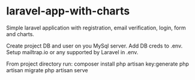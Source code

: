 # laravel-app-with-charts
Simple laravel application with registration, email verification, login, form and charts.

Create project DB and user on you MySql server.
Add DB creds to .env.
Setup mailtrap.io or any supported by Laravel in .env.

From project directory run:
composer install
php artisan key:generate
php artisan migrate
php artisan serve
